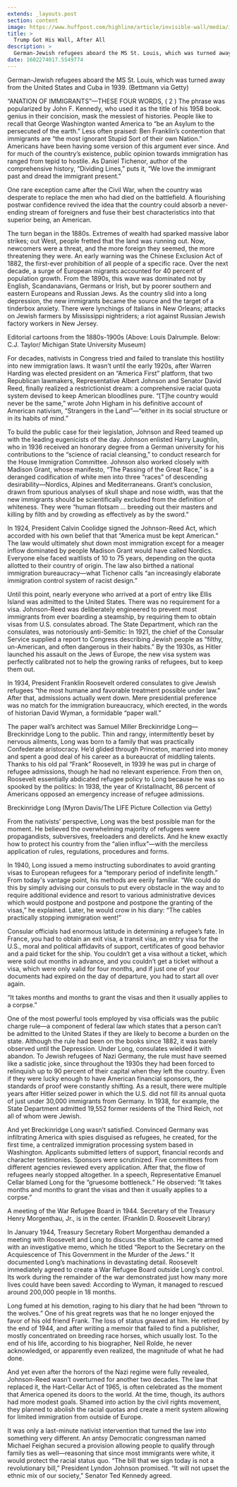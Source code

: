 ```yaml
--- 
extends: _layouts.post 
section: content 
image: https://www.huffpost.com/highline/article/invisible-wall/media/images/fb.jpg 
title: > 
  Trump Got His Wall, After All 
description: > 
  German-Jewish refugees aboard the MS St. Louis, which was turned away from the United States and Cuba in 1939.An early warning was the Chinese Exclusion Act of 1882, the first-ever prohibition of all people of a specific race.As the country slid into a long depression, the new immigrants became the source and the target of a tinderbox anxiety.Taylor/ Michigan State University Museum)For decades, nativists in Congress tried and failed to translate this hostility into new immigration laws.(Franklin D. Roosevelt Library)In January 1944, Treasury Secretary Robert Morgenthau demanded a meeting with Roosevelt and Long to discuss the situation. 
date: 1602274017.5549774 
--- 
```

German-Jewish refugees aboard the MS St. Louis, which was turned away from the United States and Cuba in 1939. (Bettmann via Getty)

“ANATION OF IMMIGRANTS”—THESE FOUR WORDS, ( 2 ) The phrase was popularized by John F. Kennedy, who used it as the title of his 1958 book. genius in their concision, mask the messiest of histories. People like to recall that George Washington wanted America to “be an Asylum to the persecuted of the earth.” Less often praised: Ben Franklin’s contention that immigrants are “the most ignorant Stupid Sort of their own Nation.” Americans have been having some version of this argument ever since. And for much of the country’s existence, public opinion towards immigration has ranged from tepid to hostile. As Daniel Tichenor, author of the comprehensive history, “Dividing Lines,” puts it, “We love the immigrant past and dread the immigrant present.”

One rare exception came after the Civil War, when the country was desperate to replace the men who had died on the battlefield. A flourishing postwar confidence revived the idea that the country could absorb a never-ending stream of foreigners and fuse their best characteristics into that superior being, an American.

The turn began in the 1880s. Extremes of wealth had sparked massive labor strikes; out West, people fretted that the land was running out. Now, newcomers were a threat, and the more foreign they seemed, the more threatening they were. An early warning was the Chinese Exclusion Act of 1882, the first-ever prohibition of all people of a specific race. Over the next decade, a surge of European migrants accounted for 40 percent of population growth. From the 1890s, this wave was dominated not by English, Scandanavians, Germans or Irish, but by poorer southern and eastern Europeans and Russian Jews. As the country slid into a long depression, the new immigrants became the source and the target of a tinderbox anxiety. There were lynchings of Italians in New Orleans; attacks on Jewish farmers by Mississippi nightriders; a riot against Russian Jewish factory workers in New Jersey.

Editorial cartoons from the 1880s-1900s (Above: Louis Dalrumple. Below: C.J. Taylor/ Michigan State University Museum)

For decades, nativists in Congress tried and failed to translate this hostility into new immigration laws. It wasn’t until the early 1920s, after Warren Harding was elected president on an “America First” platform, that two Republican lawmakers, Representative Albert Johnson and Senator David Reed, finally realized a restrictionist dream: a comprehensive racial quota system devised to keep American bloodlines pure. “[T]he country would never be the same,” wrote John Higham in his definitive account of American nativism, “Strangers in the Land”—“either in its social structure or in its habits of mind.”

To build the public case for their legislation, Johnson and Reed teamed up with the leading eugenicists of the day. Johnson enlisted Harry Laughlin, who in 1936 received an honorary degree from a German university for his contributions to the “science of racial cleansing,” to conduct research for the House Immigration Committee. Johnson also worked closely with Madison Grant, whose manifesto, “The Passing of the Great Race,” is a deranged codification of white men into three “races” of descending desirability—Nordics, Alpines and Mediterraneans. Grant’s conclusion, drawn from spurious analyses of skull shape and nose width, was that the new immigrants should be scientifically excluded from the definition of whiteness. They were “human flotsam … breeding out their masters and killing by filth and by crowding as effectively as by the sword.”

In 1924, President Calvin Coolidge signed the Johnson-Reed Act, which accorded with his own belief that that “America must be kept American.” The law would ultimately shut down most immigration except for a meager inflow dominated by people Madison Grant would have called Nordics. Everyone else faced waitlists of 10 to 75 years, depending on the quota allotted to their country of origin. The law also birthed a national immigration bureaucracy—what Tichenor calls “an increasingly elaborate immigration control system of racist design.”

Until this point, nearly everyone who arrived at a port of entry like Ellis Island was admitted to the United States. There was no requirement for a visa. Johnson-Reed was deliberately engineered to prevent most immigrants from ever boarding a steamship, by requiring them to obtain visas from U.S. consulates abroad. The State Department, which ran the consulates, was notoriously anti-Semitic: In 1921, the chief of the Consular Service supplied a report to Congress describing Jewish people as “filthy, un-American, and often dangerous in their habits.” By the 1930s, as Hitler launched his assault on the Jews of Europe, the new visa system was perfectly calibrated not to help the growing ranks of refugees, but to keep them out.

In 1934, President Franklin Roosevelt ordered consulates to give Jewish refugees “the most humane and favorable treatment possible under law.” After that, admissions actually went down. Mere presidential preference was no match for the immigration bureaucracy, which erected, in the words of historian David Wyman, a formidable “paper wall.”

The paper wall’s architect was Samuel Miller Breckinridge Long—Breckinridge Long to the public. Thin and rangy, intermittently beset by nervous ailments, Long was born to a family that was practically Confederate aristocracy. He’d glided through Princeton, married into money and spent a good deal of his career as a bureaucrat of middling talents. Thanks to his old pal “Frank” Roosevelt, in 1939 he was put in charge of refugee admissions, though he had no relevant experience. From then on, Roosevelt essentially abdicated refugee policy to Long because he was so spooked by the politics: In 1938, the year of Kristallnacht, 86 percent of Americans opposed an emergency increase of refugee admissions.

Breckinridge Long (Myron Davis/The LIFE Picture Collection via Getty)

From the nativists' perspective, Long was the best possible man for the moment. He believed the overwhelming majority of refugees were propagandists, subversives, freeloaders and derelicts. And he knew exactly how to protect his country from the “alien influx”—with the merciless application of rules, regulations, procedures and forms.

In 1940, Long issued a memo instructing subordinates to avoid granting visas to European refugees for a “temporary period of indefinite length.” From today's vantage point, his methods are eerily familiar. “We could do this by simply advising our consuls to put every obstacle in the way and to require additional evidence and resort to various administrative devices which would postpone and postpone and postpone the granting of the visas,” he explained. Later, he would crow in his diary: “The cables practically stopping immigration went!”

Consular officials had enormous latitude in determining a refugee’s fate. In France, you had to obtain an exit visa, a transit visa, an entry visa for the U.S., moral and political affidavits of support, certificates of good behavior and a paid ticket for the ship. You couldn’t get a visa without a ticket, which were sold out months in advance, and you couldn’t get a ticket without a visa, which were only valid for four months, and if just one of your documents had expired on the day of departure, you had to start all over again.

“It takes months and months to grant the visas and then it usually applies to a corpse.”

One of the most powerful tools employed by visa officials was the public charge rule—a component of federal law which states that a person can’t be admitted to the United States if they are likely to become a burden on the state. Although the rule had been on the books since 1882, it was barely observed until the Depression. Under Long, consulates wielded it with abandon. To Jewish refugees of Nazi Germany, the rule must have seemed like a sadistic joke, since throughout the 1930s they had been forced to relinquish up to 90 percent of their capital when they left the country. Even if they were lucky enough to have American financial sponsors, the standards of proof were constantly shifting. As a result, there were multiple years after Hitler seized power in which the U.S. did not fill its annual quota of just under 30,000 immigrants from Germany. In 1938, for example, the State Department admitted 19,552 former residents of the Third Reich, not all of whom were Jewish.

And yet Breckinridge Long wasn’t satisfied. Convinced Germany was infiltrating America with spies disguised as refugees, he created, for the first time, a centralized immigration processing system based in Washington. Applicants submitted letters of support, financial records and character testimonies. Sponsors were scrutinized. Five committees from different agencies reviewed every application. After that, the flow of refugees nearly stopped altogether. In a speech, Representative Emanuel Cellar blamed Long for the “gruesome bottleneck.” He observed: “It takes months and months to grant the visas and then it usually applies to a corpse.”

A meeting of the War Refugee Board in 1944. Secretary of the Treasury Henry Morgenthau, Jr., is in the center. (Franklin D. Roosevelt Library)

In January 1944, Treasury Secretary Robert Morgenthau demanded a meeting with Roosevelt and Long to discuss the situation. He came armed with an investigative memo, which he titled “Report to the Secretary on the Acquiescence of This Government in the Murder of the Jews.” It documented Long’s machinations in devastating detail. Roosevelt immediately agreed to create a War Refugee Board outside Long’s control. Its work during the remainder of the war demonstrated just how many more lives could have been saved: According to Wyman, it managed to rescued around 200,000 people in 18 months.

Long fumed at his demotion, raging to his diary that he had been “thrown to the wolves.” One of his great regrets was that he no longer enjoyed the favor of his old friend Frank. The loss of status gnawed at him. He retired by the end of 1944, and after writing a memoir that failed to find a publisher, mostly concentrated on breeding race horses, which usually lost. To the end of his life, according to his biographer, Neil Rolde, he never acknowledged, or apparently even realized, the magnitude of what he had done.

And yet even after the horrors of the Nazi regime were fully revealed, Johnson-Reed wasn’t overturned for another two decades. The law that replaced it, the Hart-Cellar Act of 1965, is often celebrated as the moment that America opened its doors to the world. At the time, though, its authors had more modest goals. Shamed into action by the civil rights movement, they planned to abolish the racial quotas and create a merit system allowing for limited immigration from outside of Europe.

It was only a last-minute nativist intervention that turned the law into something very different. An antsy Democratic congressman named Michael Feighan secured a provision allowing people to qualify through family ties as well—reasoning that since most immigrants were white, it would protect the racial status quo. “The bill that we sign today is not a revolutionary bill,” President Lyndon Johnson promised. “It will not upset the ethnic mix of our society,” Senator Ted Kennedy agreed.